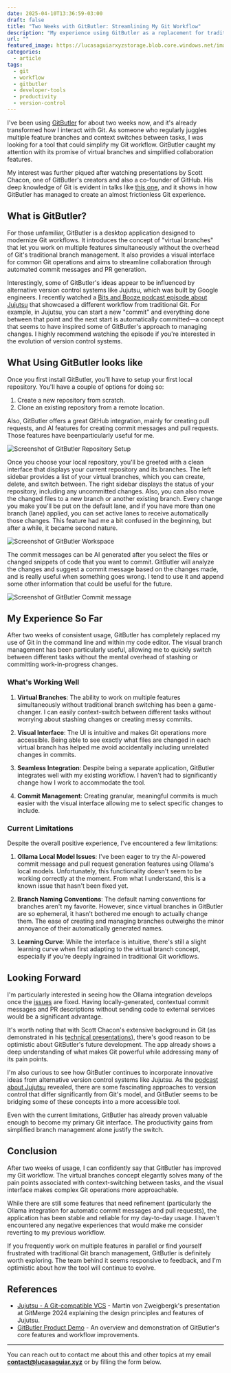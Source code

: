 ```yaml
---
date: 2025-04-10T13:36:59-03:00
draft: false
title: "Two Weeks with GitButler: Streamlining My Git Workflow"
description: "My experience using GitButler as a replacement for traditional Git workflow tools, including what works well and a few limitations."
url: ""
featured_image: https://lucasaguiarxyzstorage.blob.core.windows.net/images/thumb-gitbutler.png
categories:
  - article
tags:
  - git
  - workflow
  - gitbutler
  - developer-tools
  - productivity
  - version-control
---
```


I've been using [GitButler](https://docs.gitbutler.com/) for about two weeks now, and it's already transformed how I interact with Git. As someone who regularly juggles multiple feature branches and context switches between tasks, I was looking for a tool that could simplify my Git workflow. GitButler caught my attention with its promise of virtual branches and simplified collaboration features.

My interest was further piqued after watching presentations by Scott Chacon, one of GitButler's creators and also a co-founder of GitHub. His deep knowledge of Git is evident in talks like [this one](https://www.youtube.com/watch?v=Md44rcw13k4&t=1032s), and it shows in how GitButler has managed to create an almost frictionless Git experience.

## What is GitButler?

For those unfamiliar, GitButler is a desktop application designed to modernize Git workflows. It introduces the concept of "virtual branches" that let you work on multiple features simultaneously without the overhead of Git's traditional branch management. It also provides a visual interface for common Git operations and aims to streamline collaboration through automated commit messages and PR generation.

Interestingly, some of GitButler's ideas appear to be influenced by alternative version control systems like Jujutsu, which was built by Google engineers. I recently watched a [Bits and Booze podcast episode about Jujutsu](https://www.youtube.com/watch?v=dwyMlLYIrPk) that showcased a different workflow from traditional Git. For example, in Jujutsu, you can start a new "commit" and everything done between that point and the next start is automatically committed—a concept that seems to have inspired some of GitButler's approach to managing changes. I highly recommend watching the episode if you're interested in the evolution of version control systems.

## What Using GitButler looks like

Once you first install GitButler, you'll have to setup your first local repository. You'll have a couple of options for doing so:

1. Create a new repository from scratch.
2. Clone an existing repository from a remote location.

Also, GitButler offers a great GitHub integration, mainly for creating pull requests, and AI features for creating commit messages and pull requests. Those features have beenparticularly useful for me.

![Screenshot of GitButler Repository Setup](https://lucasaguiarxyzstorage.blob.core.windows.net/images/screenshot-gitbutler-repo-setup.png)

Once you choose your local repository, you'll be greeted with a clean interface that displays your current repository and its branches. The left sidebar provides a list of your virtual branches, which you can create, delete, and switch between. The right sidebar displays the status of your repository, including any uncommitted changes.  Also, you can also move the changed files to a new branch or another existing branch. Every change you make you'll be put on the default lane, and if you have more than one branch (lane) applied, you can set active lanes to receive automatically those changes. This feature had me a bit confused in the beginning, but after a while, it became second nature.

![Screenshot of GitButler Workspace](https://lucasaguiarxyzstorage.blob.core.windows.net/images/screenshot-gitbutler-workspace.png)

The commit messages can be AI generated after you select the files or changed snippets of code that you want to commit. GitButler will analyze the changes and suggest a commit message based on the changes made, and is really useful when something goes wrong. I tend to use it and append some other information that could be useful for the future.

![Screenshot of GitButler Commit message](https://lucasaguiarxyzstorage.blob.core.windows.net/images/screenshot-gitbutler-commit.png)

## My Experience So Far

After two weeks of consistent usage, GitButler has completely replaced my use of Git in the command line and within my code editor. The visual branch management has been particularly useful, allowing me to quickly switch between different tasks without the mental overhead of stashing or committing work-in-progress changes.

### What's Working Well

1. **Virtual Branches**: The ability to work on multiple features simultaneously without traditional branch switching has been a game-changer. I can easily context-switch between different tasks without worrying about stashing changes or creating messy commits.

2. **Visual Interface**: The UI is intuitive and makes Git operations more accessible. Being able to see exactly what files are changed in each virtual branch has helped me avoid accidentally including unrelated changes in commits.

3. **Seamless Integration**: Despite being a separate application, GitButler integrates well with my existing workflow. I haven't had to significantly change how I work to accommodate the tool.

4. **Commit Management**: Creating granular, meaningful commits is much easier with the visual interface allowing me to select specific changes to include.

### Current Limitations

Despite the overall positive experience, I've encountered a few limitations:

1. **Ollama Local Model Issues**: I've been eager to try the AI-powered commit message and pull request generation features using Ollama's local models. Unfortunately, this functionality doesn't seem to be working correctly at the moment. From what I understand, this is a known issue that hasn't been fixed yet.

2. **Branch Naming Conventions**: The default naming conventions for branches aren't my favorite. However, since virtual branches in GitButler are so ephemeral, it hasn't bothered me enough to actually change them. The ease of creating and managing branches outweighs the minor annoyance of their automatically generated names.

3. **Learning Curve**: While the interface is intuitive, there's still a slight learning curve when first adapting to the virtual branch concept, especially if you're deeply ingrained in traditional Git workflows.

## Looking Forward

I'm particularly interested in seeing how the Ollama integration develops once the [issues](https://github.com/gitbutlerapp/gitbutler/issues/5862#issuecomment-2756082477) are fixed. Having locally-generated, contextual commit messages and PR descriptions without sending code to external services would be a significant advantage.

It's worth noting that with Scott Chacon's extensive background in Git (as demonstrated in his [technical presentations](https://www.youtube.com/watch?v=Md44rcw13k4&t=1032s)), there's good reason to be optimistic about GitButler's future development. The app already shows a deep understanding of what makes Git powerful while addressing many of its pain points.

I'm also curious to see how GitButler continues to incorporate innovative ideas from alternative version control systems like Jujutsu. As the [podcast about Jujutsu](https://www.youtube.com/watch?v=dwyMlLYIrPk) revealed, there are some fascinating approaches to version control that differ significantly from Git's model, and GitButler seems to be bridging some of these concepts into a more accessible tool.

Even with the current limitations, GitButler has already proven valuable enough to become my primary Git interface. The productivity gains from simplified branch management alone justify the switch.

## Conclusion

After two weeks of usage, I can confidently say that GitButler has improved my Git workflow. The virtual branches concept elegantly solves many of the pain points associated with context-switching between tasks, and the visual interface makes complex Git operations more approachable.

While there are still some features that need refinement (particularly the Ollama integration for automatic commit messages and pull requests), the application has been stable and reliable for my day-to-day usage. I haven't encountered any negative experiences that would make me consider reverting to my previous workflow.

If you frequently work on multiple features in parallel or find yourself frustrated with traditional Git branch management, GitButler is definitely worth exploring. The team behind it seems responsive to feedback, and I'm optimistic about how the tool will continue to evolve.

## References

- [Jujutsu - A Git-compatible VCS](https://www.youtube.com/watch?v=LV0JzI8IcCY) - Martin von Zweigbergk's presentation at GitMerge 2024 explaining the design principles and features of Jujutsu.
- [GitButler Product Demo](https://www.youtube.com/watch?v=agfyTN3HpRM) - An overview and demonstration of GitButler's core features and workflow improvements.


---
You can reach out to contact me about this and other topics at my email **<contact@lucasaguiar.xyz>** or by filling the form below.
